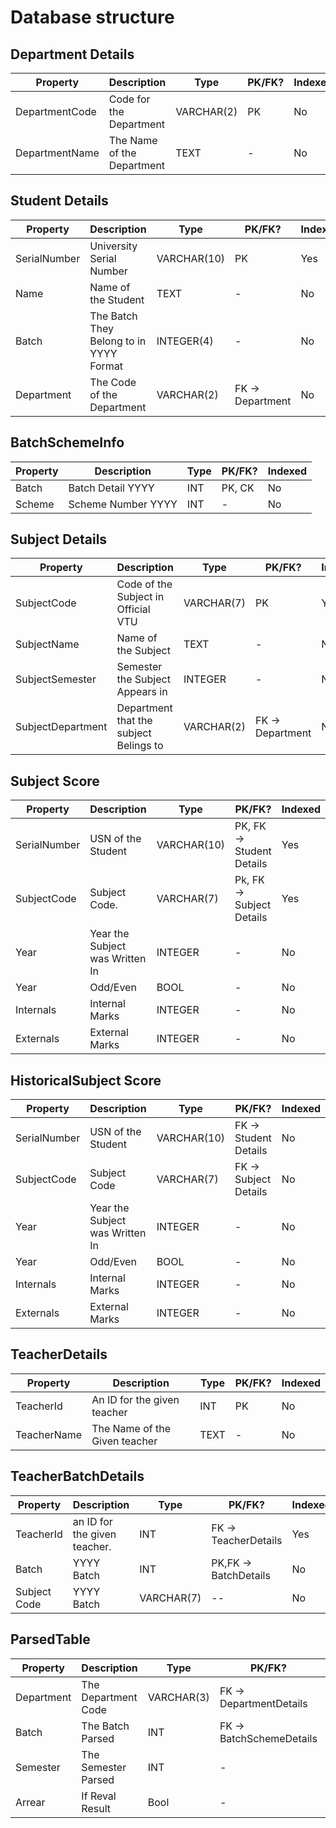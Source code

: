 
# Database structure

## Department Details

| Property       | Description                | Type       | PK/FK? | Indexed |
| -------------- | -------------------------- | ---------- | ------ | ------- |
| DepartmentCode | Code for the Department    | VARCHAR(2) | PK     | No      |
| DepartmentName | The Name of the Department | TEXT       | -      | No      |


## Student Details

| Property     | Description                             | Type        | PK/FK?           | Indexed |
| ------------ | --------------------------------------- | ----------- | ---------------- | ------- |
| SerialNumber | University Serial Number                | VARCHAR(10) | PK               | Yes     |
| Name         | Name of the Student                     | TEXT        | -                | No      |
| Batch        | The Batch They Belong to in YYYY Format | INTEGER(4)  | -                | No      |
| Department   | The Code of the Department              | VARCHAR(2)  | FK -> Department | No      |

## BatchSchemeInfo

| Property | Description        | Type | PK/FK? | Indexed |
| -------- | ------------------ | ---- | ------ | ------- |
| Batch    | Batch Detail YYYY  | INT  | PK, CK | No      |
| Scheme   | Scheme Number YYYY | INT  | -      | No      |


## Subject Details

| Property          | Description                            | Type       | PK/FK?           | Indexed |
| ----------------- | -------------------------------------- | ---------- | ---------------- | ------- |
| SubjectCode       | Code of the Subject in Official VTU    | VARCHAR(7) | PK               | Yes     |
| SubjectName       | Name of the Subject                    | TEXT       | -                | No      |
| SubjectSemester   | Semester the Subject Appears in        | INTEGER    | -                | No      |
| SubjectDepartment | Department that the subject Belings to | VARCHAR(2) | FK -> Department | No      |


## Subject Score

| Property     | Description                     | Type        | PK/FK?                    | Indexed |
| ------------ | ------------------------------- | ----------- | ------------------------- | ------- |
| SerialNumber | USN of the Student              | VARCHAR(10) | PK, FK -> Student Details | Yes     |
| SubjectCode  | Subject Code.                   | VARCHAR(7)  | Pk, FK -> Subject Details | Yes     |
| Year         | Year the Subject was Written In | INTEGER     | -                         | No      |
| Year         | Odd/Even                        | BOOL        | -                         | No      |
| Internals    | Internal Marks                  | INTEGER     | -                         | No      |
| Externals    | External Marks                  | INTEGER     | -                         | No      |

## HistoricalSubject Score


| Property     | Description                     | Type        | PK/FK?                | Indexed |
| ------------ | ------------------------------- | ----------- | --------------------- | ------- |
| SerialNumber | USN of the Student              | VARCHAR(10) | FK -> Student Details | No      |
| SubjectCode  | Subject Code                    | VARCHAR(7)  | FK -> Subject Details | No      |
| Year         | Year the Subject was Written In | INTEGER     | -                     | No      |
| Year         | Odd/Even                        | BOOL        | -                     | No      |
| Internals    | Internal Marks                  | INTEGER     | -                     | No      |
| Externals    | External Marks                  | INTEGER     | -                     | No      |

## TeacherDetails

| Property    | Description                   | Type | PK/FK? | Indexed |
| ----------- | ----------------------------- | ---- | ------ | ------- |
| TeacherId   | An ID for the given teacher   | INT  | PK     | No      |
| TeacherName | The Name of the Given teacher | TEXT | -      | No      |

## TeacherBatchDetails

| Property     | Description                  | Type       | PK/FK?                | Indexed |
| ------------ | ---------------------------- | ---------- | --------------------- | ------- |
| TeacherId    | an ID for the given teacher. | INT        | FK -> TeacherDetails  | Yes     |
| Batch        | YYYY Batch                   | INT        | PK,FK -> BatchDetails | No      |
| Subject Code | YYYY Batch                   | VARCHAR(7) | --                    | No      |


## ParsedTable
| Property   | Description         | Type       | PK/FK?                   | Indexed |
| ---------- | ------------------- | ---------- | ------------------------ | ------- |
| Department | The Department Code | VARCHAR(3) | FK -> DepartmentDetails  | No      |
| Batch      | The Batch Parsed    | INT        | FK -> BatchSchemeDetails | No      |
| Semester   | The Semester Parsed | INT        | -                        | No      |
| Arrear     | If Reval Result     | Bool       | -                        | No      |
